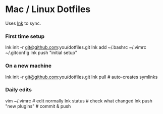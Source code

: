 # Mac / Linux Dotfiles

Uses [lnk](https://github.com/yarlson/lnk) to sync.

### First time setup

lnk init -r git@github.com:you/dotfiles.git
lnk add ~/.bashrc ~/.vimrc ~/.gitconfig
lnk push "initial setup"

### On a new machine

lnk init -r git@github.com:you/dotfiles.git
lnk pull  # auto-creates symlinks

### Daily edits

vim ~/.vimrc           # edit normally
lnk status             # check what changed
lnk push "new plugins" # commit & push

